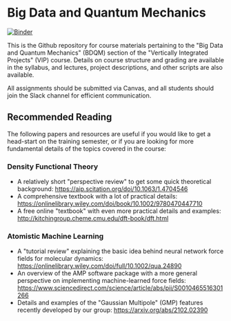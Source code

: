 # Big Data and Quantum Mechanics

[![Binder](https://mybinder.org/badge_logo.svg)](https://mybinder.org/v2/gh/medford-group/bdqm-vip/master)

This is the Github repository for course materials pertaining to the "Big Data and Quantum Mechanics" (BDQM) section of the "Vertically Integrated Projects" (VIP) course. Details on course structure and grading are available in the syllabus, and lectures, project descriptions, and other scripts are also available.

All assignments should be submitted via Canvas, and all students should join the Slack channel for efficient communication.

## Recommended Reading

The following papers and resources are useful if you would like to get a head-start on the training semester, or if you are looking for more fundamental details of the topics covered in the course:

### Density Functional Theory

* A relatively short "perspective review" to get some quick theoretical background: https://aip.scitation.org/doi/10.1063/1.4704546
* A comprehensive textbook with a lot of practical details: https://onlinelibrary.wiley.com/doi/book/10.1002/9780470447710
* A free online "textbook" with even more practical details and examples: http://kitchingroup.cheme.cmu.edu/dft-book/dft.html

### Atomistic Machine Learning

* A "tutorial review" explaining the basic idea behind neural network force fields for molecular dynamics: https://onlinelibrary.wiley.com/doi/full/10.1002/qua.24890
* An overview of the AMP software package with a more general perspective on implementing machine-learned force fields: https://www.sciencedirect.com/science/article/abs/pii/S0010465516301266
* Details and examples of the "Gaussian Multipole" (GMP) features recently developed by our group: https://arxiv.org/abs/2102.02390
